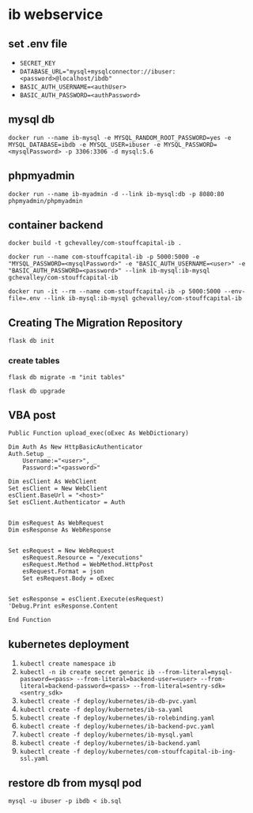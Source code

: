 # ib webservice

## set .env file

- `SECRET_KEY`
- `DATABASE_URL="mysql+mysqlconnector://ibuser:<password>@localhost/ibdb"`
- `BASIC_AUTH_USERNAME=<authUser>`
- `BASIC_AUTH_PASSWORD=<authPassword>`

## mysql db

`docker run --name ib-mysql -e MYSQL_RANDOM_ROOT_PASSWORD=yes -e MYSQL_DATABASE=ibdb -e MYSQL_USER=ibuser -e MYSQL_PASSWORD=<mysqlPassword> -p 3306:3306 -d mysql:5.6`

## phpmyadmin

`docker run --name ib-myadmin -d --link ib-mysql:db -p 8080:80 phpmyadmin/phpmyadmin`

## container backend

`docker build -t gchevalley/com-stouffcapital-ib .`

`docker run --name com-stouffcapital-ib -p 5000:5000 -e "MYSQL_PASSWORD=<mysqlPassword>" -e "BASIC_AUTH_USERNAME=<user>" -e "BASIC_AUTH_PASSWORD=<password>" --link ib-mysql:ib-mysql gchevalley/com-stouffcapital-ib`

`docker run -it --rm --name com-stouffcapital-ib -p 5000:5000 --env-file=.env --link ib-mysql:ib-mysql gchevalley/com-stouffcapital-ib`

## Creating The Migration Repository

`flask db init`

### create tables

`flask db migrate -m "init tables"`

`flask db upgrade`

## VBA post

```
Public Function upload_exec(oExec As WebDictionary)

Dim Auth As New HttpBasicAuthenticator
Auth.Setup _
    Username:="<user>", _
    Password:="<password>"

Dim esClient As WebClient
Set esClient = New WebClient
esClient.BaseUrl = "<host>"
Set esClient.Authenticator = Auth


Dim esRequest As WebRequest
Dim esResponse As WebResponse


Set esRequest = New WebRequest
    esRequest.Resource = "/executions"
    esRequest.Method = WebMethod.HttpPost
    esRequest.Format = json
    Set esRequest.Body = oExec


Set esResponse = esClient.Execute(esRequest)
'Debug.Print esResponse.Content

End Function
```

## kubernetes deployment

1. `kubectl create namespace ib`
1. `kubectl -n ib create secret generic ib --from-literal=mysql-password=<pass> --from-literal=backend-user=<user> --from-literal=backend-password=<pass> --from-literal=sentry-sdk=<sentry_sdk>`
1. `kubectl create -f deploy/kubernetes/ib-db-pvc.yaml`
1. `kubectl create -f deploy/kubernetes/ib-sa.yaml`
1. `kubectl create -f deploy/kubernetes/ib-rolebinding.yaml`
1. `kubectl create -f deploy/kubernetes/ib-backend-pvc.yaml`
1. `kubectl create -f deploy/kubernetes/ib-mysql.yaml`
1. `kubectl create -f deploy/kubernetes/ib-backend.yaml`
1. `kubectl create -f deploy/kubernetes/com-stouffcapital-ib-ing-ssl.yaml`

## restore db from mysql pod

`mysql -u ibuser -p ibdb < ib.sql`
